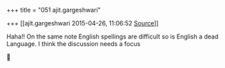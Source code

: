 +++
title = "051 ajit.gargeshwari"

+++
[[ajit.gargeshwari	2015-04-26, 11:06:52 [Source](https://groups.google.com/g/samskrita/c/PR2bj1VMfvw)]]



Haha!! On the same note English spellings are difficult so is English a dead Language. I think the discussion needs a focus



